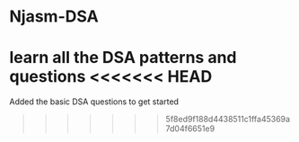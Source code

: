 # Njasm-DSA
learn all the DSA patterns and questions
<<<<<<< HEAD
=======
Added the basic DSA questions to get started
>>>>>>> 5f8ed9f188d4438511c1ffa45369a7d04f6651e9
